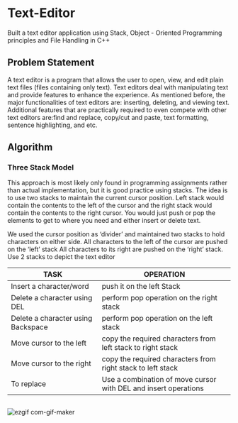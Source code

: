 # Text-Editor
Built a text editor application using Stack, Object - Oriented Programming principles and File Handling in C++

## Problem Statement
A text editor is a program that allows the user to open, view, and edit plain text files (files containing only text). 
Text editors deal with manipulating text and provide features to enhance the experience. As mentioned before, the major functionalities of text editors are: inserting, deleting, and viewing text. Additional features that are practically required to even compete with other text editors are:find and replace, copy/cut and paste, text formatting, sentence highlighting, and etc.

## Algorithm
### Three Stack Model
This approach is most likely only found in programming assignments rather than actual implementation, but it is good practice using stacks. The idea is to use two stacks to maintain the current cursor position. Left stack would contain the contents to the left of the cursor and the right stack would contain the contents to the right cursor. You would just push or pop the elements to get to where you need and either insert or delete text.

We used the cursor position as ‘divider’ and maintained two stacks to hold characters on either side. All characters to the left of the cursor are pushed on the ‘left’ stack All characters to its right are pushed on the ‘right’ stack.
Use 2 stacks to depict the text editor


|          TASK                      |                             OPERATION                           |
| ---------------------------------- | --------------------------------------------------------------- |
| Insert a character/word            | push it on the left Stack                                       |
| Delete a character using DEL       | perform pop operation on the right stack                        |
| Delete a character using Backspace | perform pop operation on the left stack                         |
| Move cursor to the left            | copy the required characters from left stack to right stack     |
| Move cursor to the right           | copy the required characters from right stack to left stack     |
| To replace                         | Use a combination of move cursor with DEL and insert operations |


##

![ezgif com-gif-maker](https://user-images.githubusercontent.com/77978729/146603312-3b970521-de58-4d2f-8a38-bcf2fbd01619.gif)
